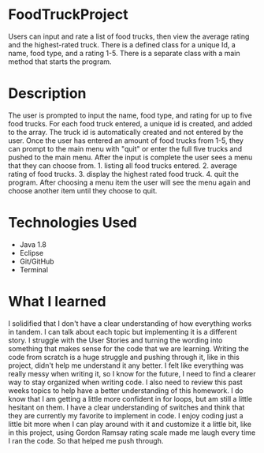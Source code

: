 # FoodTruckProject
Users can input and rate a list of food trucks, then view the average rating and the highest-rated truck. There is a defined class for a unique Id, a name, food type, and a rating 1-5. There is a separate class with a main method that starts the program.
# Description
The user is prompted to input the name, food type, and rating for up to five food trucks. For each food truck entered, a unique id is created, and added to the array. The truck id is automatically created and not entered by the user. Once the user has entered an amount of food trucks from 1-5, they can prompt to the main menu with "quit" or enter the full five trucks and pushed to the main menu. After the input is complete the user sees a menu that they can choose from. 1. listing all food trucks entered. 2. average rating of food trucks. 3. display the highest rated food truck. 4. quit the program. After choosing a menu item the user will see the menu again and choose another item until they choose to quit. 
# Technologies Used
 * Java 1.8 
 * Eclipse
 * Git/GitHub
 * Terminal
 
# What I learned
I solidified that I don't have a clear understanding of how everything works in tandem. I can talk about each topic but implementing it is a different story. I struggle with the User Stories and turning the wording into something that makes sense for the code that we are learning. Writing the code from scratch is a huge struggle and pushing through it, like in this project, didn't help me understand it any better. I felt like everything was really messy when writing it, so I know for the future, I need to find a clearer way to stay organized when writing code. I also need to review this past weeks topics to help have a better understanding of this homework. I do know that I am getting a little more confident in for loops, but am still a little hesitant on them. I have a clear understanding of switches and think that they are currently my favorite to implement in code. I enjoy coding just a little bit more when I can play around with it and customize it a little bit, like in this project, using Gordon Ramsay rating scale made me laugh every time I ran the code. So that helped me push through.
